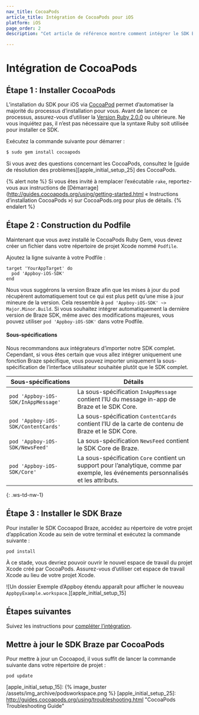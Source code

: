 ```yaml
---
nav_title: CocoaPods
article_title: Intégration de CocoaPods pour iOS
platform: iOS
page_order: 2
description: "Cet article de référence montre comment intégrer le SDK Braze à l’aide de CocoaPods pour iOS."

---
```


# Intégration de CocoaPods

## Étape 1 : Installer CocoaPods

L’installation du SDK pour iOS via [CocoaPod][apple_initial_setup_1] permet d’automatiser la majorité du processus d’installation pour vous. Avant de lancer ce processus, assurez-vous d’utiliser la [Version Ruby 2.0.0][apple_initial_setup_2] ou ultérieure. Ne vous inquiétez pas, il n’est pas nécessaire que la syntaxe Ruby soit utilisée pour installer ce SDK.

Exécutez la commande suivante pour démarrer :

```bash
$ sudo gem install cocoapods
```

Si vous avez des questions concernant les CocoaPods, consultez le [guide de résolution des problèmes][apple_initial_setup_25] des CocoaPods.

{% alert note %}
Si vous êtes invité à remplacer l’exécutable `rake`, reportez-vous aux instructions de [Démarrage](http://guides.cocoapods.org/using/getting-started.html « Instructions d’installation CocoaPods ») sur CocoaPods.org pour plus de détails.
{% endalert %}

## Étape 2 : Construction du Podfile

Maintenant que vous avez installé le CocoaPods Ruby Gem, vous devez créer un fichier dans votre répertoire de projet Xcode nommé `Podfile`.

Ajoutez la ligne suivante à votre Podfile :

```
target 'YourAppTarget' do
  pod 'Appboy-iOS-SDK'
end
```

Nous vous suggérons la version Braze afin que les mises à jour du pod récupèrent automatiquement tout ce qui est plus petit qu’une mise à jour mineure de la version. Cela ressemble à `pod 'Appboy-iOS-SDK' ~> Major.Minor.Build`. Si vous souhaitez intégrer automatiquement la dernière version de Braze SDK, même avec des modifications majeures, vous pouvez utiliser `pod 'Appboy-iOS-SDK'` dans votre Podfile.

#### Sous-spécifications

Nous recommandons aux intégrateurs d’importer notre SDK complet. Cependant, si vous êtes certain que vous allez intégrer uniquement une fonction Braze spécifique, vous pouvez importer uniquement la sous-spécification de l’interface utilisateur souhaitée plutôt que le SDK complet.

| Sous-spécifications | Détails |
| ------- | ------- |
| `pod 'Appboy-iOS-SDK/InAppMessage'` | La sous-spécification `InAppMessage` contient l’IU du message in-app de Braze et le SDK Core.|
| `pod 'Appboy-iOS-SDK/ContentCards'` | La sous-spécification `ContentCards` contient l’IU de la carte de contenu de Braze et le SDK Core. |
| `pod 'Appboy-iOS-SDK/NewsFeed'` | La sous-spécification `NewsFeed` contient le SDK Core de Braze. |
| `pod 'Appboy-iOS-SDK/Core'` | La sous-spécification `Core` contient un support pour l’analytique, comme par exemple, les événements personnalisés et les attributs. |
{: .ws-td-nw-1}

## Étape 3 : Installer le SDK Braze

Pour installer le SDK Cocoapod Braze, accédez au répertoire de votre projet d’application Xcode au sein de votre terminal et exécutez la commande suivante :
```
pod install
```

À ce stade, vous devriez pouvoir ouvrir le nouvel espace de travail du projet Xcode créé par CocoaPods. Assurez-vous d’utiliser cet espace de travail Xcode au lieu de votre projet Xcode. 

![Un dossier Exemple d’Appboy étendu apparaît pour afficher le nouveau `AppbpyExample.workspace`.][apple_initial_setup_15]

## Étapes suivantes

Suivez les instructions pour [compléter l’intégration]({{site.baseurl}}/developer_guide/platform_integration_guides/ios/initial_sdk_setup/completing_integration/).

## Mettre à jour le SDK Braze par CocoaPods

Pour mettre à jour un Cocoapod, il vous suffit de lancer la commande suivante dans votre répertoire de projet :

```
pod update
```

[apple_initial_setup_1]: http://cocoapods.org/
[apple_initial_setup_2]: https://www.ruby-lang.org/en/installation/
[apple_initial_setup_3]: http://guides.cocoapods.org/using/getting-started.html "CocoaPods Installation Directions"
[apple_initial_setup_5]: https://github.com/braze-inc/braze-ios-sdk/blob/master/AppboyKit/include/Appboy.h
[apple_initial_setup_15]: {% image_buster /assets/img_archive/podsworkspace.png %}
[apple_initial_setup_25]: http://guides.cocoapods.org/using/troubleshooting.html "CocoaPods Troubleshooting Guide"
